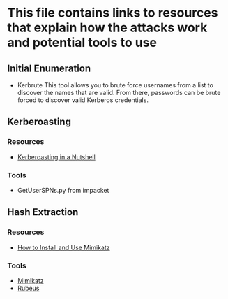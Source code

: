 # This file contains links to resources that explain how the attacks work and potential tools to use
## Initial Enumeration
* Kerbrute
This tool allows you to brute force usernames from a list to discover the names that are valid. From there, passwords can be brute forced to discover valid Kerberos credentials.

## Kerberoasting
### Resources
* [Kerberoasting in a Nutshell](https://medium.com/swlh/kerberoasting-in-a-nutshell-dfac1163949c)
### Tools
* GetUserSPNs.py from impacket

## Hash Extraction
### Resources
* [How to Install and Use Mimikatz](https://www.liquidweb.com/kb/how-to-install-and-use-mimikatz/)
### Tools
* [Mimikatz](https://github.com/gentilkiwi/mimikatz)
* [Rubeus](https://github.com/GhostPack/Rubeus)
